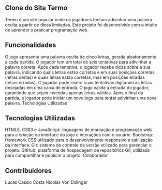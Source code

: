 ## Clone do Site Termo

Termo é um site popular onde os jogadores tentam adivinhar uma palavra oculta a partir de dicas limitadas. Este projeto foi desenvolvido com o intuito de aprender e praticar programação web.

## Funcionalidades

O jogo apresenta uma palavra oculta de cinco letras, gerada aleatoriamente a cada partida.
O jogador tem um total de seis tentativas para adivinhar a palavra correta.
Após cada tentativa, o jogador recebe dicas sobre a sua palavra, indicando quais letras estão corretas e em suas posições corretas (letras certas) e quais letras estão corretas, mas em posições erradas (letras erradas).
O jogador pode inserir suas tentativas digitando as letras desejadas em uma caixa de entrada.
O jogo valida a entrada do jogador, garantindo que sejam inseridas apenas letras válidas.
Após o final da partida, o jogador pode iniciar um novo jogo para tentar adivinhar uma nova palavra.
Tecnologias Utilizadas

## Tecnologias Utilizadas

HTML5, CSS3 e JavaScript: linguagens de marcação e programação web para a criação da interface do jogo e interações com o usuário.
Bootstrap: framework CSS utilizado para o desenvolvimento responsivo e estilização da interface.
Git: sistema de controle de versão utilizado para gerenciar o projeto.
GitHub: plataforma de hospedagem de repositórios Git, utilizada para compartilhar e publicar o projeto.
Colaborador

## Contribuidores
Lucas Cassio Costa
Nicolas Von Dolinger

